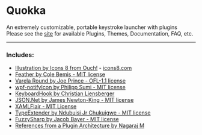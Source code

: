 # Quokka

An extremely customizable, portable keystroke launcher with plugins <br />
Please see the [site](https://faeq-f.github.io/Quokka/) for available Plugins, Themes, Documentation, FAQ, etc.

---

### Includes:
   - [Illustration by Icons 8 from Ouch!](https://intercom.help/icons8-7fb7577e8170/en/articles/5534926-universal-multimedia-license-agreement-for-icons8) - [icons8.com](https://icons8.com)<br />
   - [Feather by Cole Bemis - MIT license](https://github.com/feathericons/feather/blob/main/LICENSE)<br />
   - [Varela Round by Joe Prince - OFL-1.1 license](https://github.com/avrahamcornfeld/Varela-Round-Hebrew/blob/master/OFL.txt)<br />
   - [wpf-notifyIcon by Philipp Sumi - MIT license](https://github.com/hardcodet/wpf-notifyicon/blob/develop/LICENSE)<br />
   - [KeyboardHook by Christian Liensberger](https://web.archive.org/web/20141017230556/http://www.liensberger.it:80/web/blog/?p=207)<br />
   - [JSON.Net by James Newton-King - MIT license](https://github.com/JamesNK/Newtonsoft.Json/blob/master/LICENSE.md)<br />
   - [XAMLFlair - MIT License](https://github.com/XamlFlair/XamlFlair/blob/master/LICENSE)<br />
   - [TypeExtender by Ndubuisi Jr Chukuigwe - MIT license](https://github.com/NdubuisiJr/TypeExtender/blob/main/LICENSE)<br />
   - [FuzzySharp by Jacob Bayer - MIT license](https://github.com/JakeBayer/FuzzySharp/blob/master/LICENSE)<br />
   - [References from a Plugin Architecture by Nagaraj M](https://www.c-sharpcorner.com/article/simple-plugin-architecture-using-reflection-with-wpf-projects/)